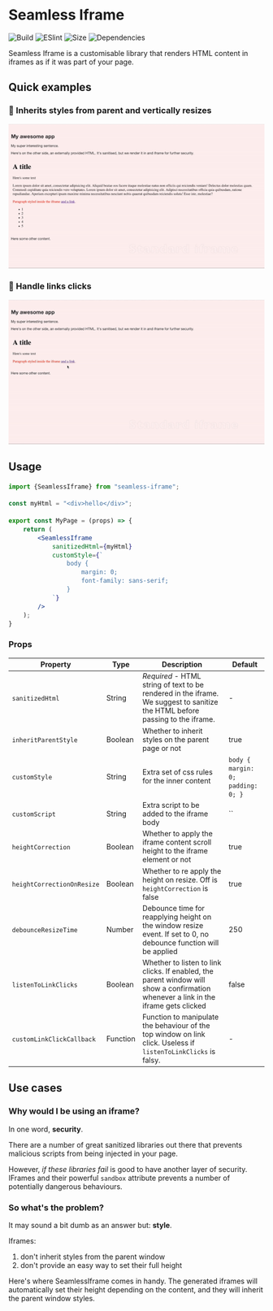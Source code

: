 # Seamless Iframe

![Build](https://github.com/raffaele-abramini/seamless-iframe/actions/workflows/build.yml/badge.svg?branch=main)
![ESlint](https://github.com/raffaele-abramini/seamless-iframe/actions/workflows/eslint.yml/badge.svg?branch=main)
![Size](https://img.shields.io/bundlephobia/minzip/seamless-iframe)
![Dependencies](https://img.shields.io/badge/depedencies-0-informational)


Seamless Iframe is a customisable library that renders HTML content in iframes as if it was part of your page.


## Quick examples

### 🎨 Inherits styles from parent and vertically resizes
![Demo for style and resize](https://github.com/raffaele-abramini/seamless-iframe/blob/main/public/assets/iframe-size.gif)

### 🔗 Handle links clicks
![Demo for handleing link clicks](https://github.com/raffaele-abramini/seamless-iframe/blob/main/public/assets/iframe-link.gif)
## Usage

````jsx
import {SeamlessIframe} from "seamless-iframe";

const myHtml = "<div>hello</div>";

export const MyPage = (props) => {
    return ( 
        <SeamlessIframe
            sanitizedHtml={myHtml}
            customStyle={`
                body {
                    margin: 0;
                    font-family: sans-serif;
                }
            `}
        />
    );
}
````

### Props

| Property | Type | Description  | Default |
| --- | --- | --- | --- |
| `sanitizedHtml` | String | *Required* - HTML string of text to be rendered in the iframe. We suggest to sanitize the HTML before passing to the iframe. | - |
| `inheritParentStyle`| Boolean | Whether to inherit styles on the parent page or not | true 
| `customStyle` | String | Extra set of css rules for the inner content | `body { margin: 0; padding: 0; }` |
| `customScript` | String | Extra script to be added to the iframe body | `` |
| `heightCorrection` | Boolean | Whether to apply the iframe content scroll height to the iframe element or not | true |  
| `heightCorrectionOnResize` | Boolean | Whether to re apply the height on resize. Off is `heightCorrection` is false | true | 
| `debounceResizeTime` | Number | Debounce time for reapplying height on the window resize event. If set to 0, no debounce function will be applied | 250 |
| `listenToLinkClicks` | Boolean | Whether to listen to link clicks. If enabled, the parent window will show a confirmation whenever a link in the iframe gets clicked | false |
| `customLinkClickCallback` | Function | Function to manipulate the behaviour of the top window on link click. Useless if `listenToLinkClicks` is falsy. | - |


## Use cases

### Why would I be using an iframe?

In one word, **security**.

There are a number of great sanitized libraries out there that prevents
malicious scripts from being injected in your page.

However, *if these libraries fail* is good to have another layer of security. IFrames
and their powerful `sandbox` attribute prevents a number of potentially dangerous behaviours.

### So what's the problem?

It may sound a bit dumb as an answer but: **style**.

Iframes:
1. don't inherit styles from the parent window
1. don't provide an easy way to set their full height

Here's where SeamlessIframe comes in handy. The generated iframes will automatically set their height depending on the content,
and they will inherit the parent window styles.